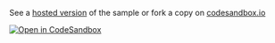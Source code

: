 See a [hosted version](https://andyfen.github.io/codesandbox/) of the sample or fork a copy on [codesandbox.io](https://githubbox.com/andyfen/codesandbox/tree/master)




[![Open in CodeSandbox](https://img.shields.io/badge/Open%20in-CodeSandbox-blue?style=flat-square&logo=codesandbox)](https://githubbox.com/andyfen/codesandbox/tree/master)